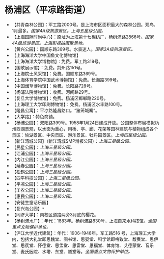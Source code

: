 # 杨浦区（平凉路街道）  
* 【共青森林公园】：军工路2000号。是上海市区面积最大的森林公园。观鸟，1月最多。*国家4A级旅游景区。上海五星级公园。*  
* 【上海国际时尚中心】：原址为上海第十七棉纺厂，杨树浦路2866号。*国家4A级旅游景区。上海影视拍摄取景地。*  
* 【黄兴公园】：国顺东路369号。水景迷人。*国家3A级旅游景区。*  
* 【上海海洋大学中国鱼文化博物馆】  
* 【上海海洋大学博物馆】：免费。军工路318号。  
* 【国歌展示馆】：免费。荆州路151号。  
* 【上海院士风采馆】：免费。国顺东路369号。  
* 【上海体育学院中国武术博物馆】：免费。长海路399号。  
* 【中国烟草博物馆】：免费。长阳路728号。  
* 【杨浦法院博物馆】：收费。河间路29号。  
* 【复旦大学博物馆】：免费。杨浦区邯郸路220号。  
* 【上海理工大学印刷博物馆】：免费。杨浦区水丰路100号。  
* 【隆昌公寓】：平凉路隆昌路口。“猪笼城寨”。  
* 【大学路】：特色商铺。  
* 【杨浦公园】：双阳路399号。1958年1月24日建成开放。公园整体布局模拟杭州西湖景观，以水面为重心，用桥、亭、廊、花架等园林建筑与植物组成各个景区：愉湖景区、中央景区、游乐景区、牡丹园景区。*上海四星级公园。*  
* 【新江湾城公园】（新江湾城SMP滑板公园）：*上海三星级公园。*  
* 【民星公园】：*上海三星级公园。*  
* 【江浦公园】：*上海三星级公园。*  
* 【内江公园】：*上海三星级公园。*  
* 【延春公园】：*上海三星级公园。*  
* 【松鹤公园】：*上海三星级公园。*  
* 【四平科技公园】：*上海二星级公园。*  
* 【平凉公园】：*上海二星级公园。*  
* 【工农公园】：*上海二星级公园。*  
* 【惠民公园】：*上海二星级公园。*  
* 【安徒生童话乐园】  
* 【复兴岛公园】`*`  
* 【同济大学】：南校区道路两旁3月底的樱花。  
* 【杨树浦水厂】：年代：1883年。杨树浦路830号，上海自来水科技馆。*全国重点文物保护单位。*    
* 【沪江大学近代建筑】：年代：1906-1948年。军工路516 号，上海理工大学内，包括大礼堂即思魏堂、图书馆、思晏堂、科学馆即格致堂、馥赉堂、思伊堂、思裴堂、怀德堂、思孟堂、思雷堂、思福堂、体育馆、艾德蒙堂、音乐堂、麦氏医院、水塔、东堂、膳堂等。*全国重点文物保护单位。*    